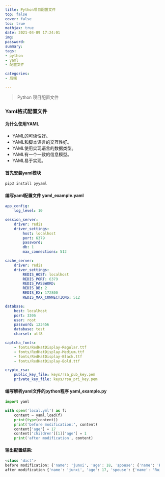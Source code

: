 ```yaml
---
title: Python项目配置文件
top: false
cover: false
toc: true
mathjax: true
date: 2021-04-09 17:24:01
img:
password:
summary:
tags:
- python
- yaml
- 配置文件

categories:
- 后端

---
```



> Python 项目配置文件

### Yaml格式配置文件

#### 为什么使用YAML
- YAML的可读性好。
- YAML和脚本语言的交互性好。
- YAML使用实现语言的数据类型。
- YAML有一个一致的信息模型。
- YAML易于实现。

#### 首先安装yaml模块
```python
pip3 install pyyaml
```
#### 编写yaml配置文件 yaml_example.yaml
```yaml
app_config:
    log_level: 10

session_server:
    driver: redis
    driver_settings:
        host: localhost
        port: 6379
        password: 
        db: 1
        max_connections: 512

cache_server:
    driver: redis
    driver_settings:
        REDIS_HOST: localhost
        REDIS_PORT: 6379
        REDIS_PASSWORD: 
        REDIS_DB: 2
        REDIS_EX: 172800 
        REDIS_MAX_CONNECTIONS: 512

database:
    host: localhost
    port: 3306
    user: root
    password: 123456
    database: test
    charset: utf8

captcha_fonts:
    - fonts/RedHatDisplay-Regular.ttf
    - fonts/RedHatDisplay-Medium.ttf
    - fonts/RedHatDisplay-Black.ttf
    - fonts/RedHatDisplay-Bold.ttf

crypto_rsa:
    public_key_file: keys/rsa_pub_key.pem
    private_key_file: keys/rsa_pri_key.pem
```

#### 编写解析yaml文件的python程序 yaml_example.py
```python
import yaml

with open('local.yml') as f:
    content = yaml.load(f)
    print(type(content))
    print('before modification:', content)
    content['age'] = 17
    content['children'][1]['age'] = 1
    print('after modification', content)
```
#### 输出配置结果:
```python
<class 'dict'>
before modification: {'name': 'junxi', 'age': 18, 'spouse': {'name': 'Rui', 'age': 18}, 'children': [{'name': 'Chen You', 'age': 3}, {'name': 'Ruo Xi', 'age': 2}]}
after modification {'name': 'junxi', 'age': 17, 'spouse': {'name': 'Rui', 'age': 18}, 'children': [{'name': 'Chen You', 'age': 3}, {'name': 'Ruo Xi', 'age': 1}]}

```